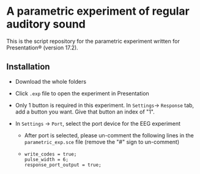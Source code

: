 # A parametric experiment of regular auditory sound

This is the script repository for the parametric experiment written for Presentation® (version 17.2).



## Installation

- Download the whole folders

- Click `.exp` file to open the experiment in Presentation 

- Only 1 button is required in this experiment. In `Settings`-> `Response` tab, add a button you want. Give that button an index of "1".

- In `Settings` -> `Port`, select the port device for the EEG experiment

  - After port is selected, please un-comment the following lines in the `parametric_exp.sce` file (remove the "#" sign to un-comment)

  - ```
    write_codes = true; 
    pulse_width = 6; 
    response_port_output = true;
    ```

    